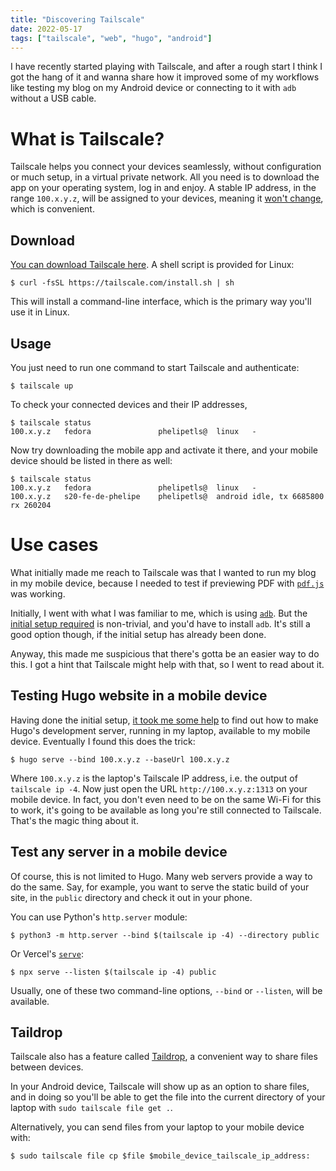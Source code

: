 ```yaml
---
title: "Discovering Tailscale"
date: 2022-05-17
tags: ["tailscale", "web", "hugo", "android"]
---
```


I have recently started playing with Tailscale, and after a rough start I think
I got the hang of it and wanna share how it improved some of my workflows like
testing my blog on my Android device or connecting to it with `adb` without a
USB cable.

# What is Tailscale?

Tailscale helps you connect your devices seamlessly, without configuration or
much setup, in a virtual private network. All you need is to download the app
on your operating system, log in and enjoy. A stable IP address, in the range
`100.x.y.z`, will be assigned to your devices, meaning it [won't
change](https://tailscale.com/kb/1033/ip-and-dns-addresses/), which
is convenient.

## Download

[You can download Tailscale here](https://tailscale.com/download/). A shell
script is provided for Linux:

```shell-sesson
$ curl -fsSL https://tailscale.com/install.sh | sh
```

This will install a command-line interface, which is the primary way you'll use
it in Linux.

## Usage

You just need to run one command to start Tailscale and authenticate:

```shell-sesson
$ tailscale up
```

To check your connected devices and their IP addresses, 

```shell-sesson
$ tailscale status
100.x.y.z   fedora               phelipetls@  linux   -
```

Now try downloading the mobile app and activate it there, and your mobile
device should be listed in there as well:

```shell-sesson
$ tailscale status
100.x.y.z   fedora               phelipetls@  linux   -
100.x.y.z   s20-fe-de-phelipe    phelipetls@  android idle, tx 6685800 rx 260204
```

# Use cases

What initially made me reach to Tailscale was that I wanted to run my blog in
my mobile device, because I needed to test if previewing PDF with
[`pdf.js`](https://mozilla.github.io/pdf.js/) was working.

Initially, I went with what I was familiar to me, which is using
[`adb`](/posts/adb-a-must-know-cli-tool-for-android-development/). But the
[initial setup
required](https://developer.android.com/studio/command-line/adb#connect-to-a-device-over-wi-fi-android-11+)
is non-trivial, and you'd have to install `adb`. It's still a good option
though, if the initial setup has already been done.

Anyway, this made me suspicious that there's gotta be an easier way to do this.
I got a hint that Tailscale might help with that, so I went to read about it.

## Testing Hugo website in a mobile device

Having done the initial setup, [it took me some
help](https://www.reddit.com/r/Tailscale/comments/ukittc/how_to_access_a_web_server_running_on_my_laptop/)
to find out how to make Hugo's development server, running in my laptop,
available to my mobile device. Eventually I found this does the trick:

```shell-sesson
$ hugo serve --bind 100.x.y.z --baseUrl 100.x.y.z
```

Where `100.x.y.z` is the laptop's Tailscale IP address, i.e. the output of
`tailscale ip -4`. Now just open the URL `http://100.x.y.z:1313` on your mobile
device. In fact, you don't even need to be on the same Wi-Fi for this to work,
it's going to be available as long you're still connected to Tailscale. That's
the magic thing about it.

## Test any server in a mobile device

Of course, this is not limited to Hugo. Many web servers provide a way to do
the same. Say, for example, you want to serve the static build of your site, in
the `public` directory and check it out in your phone.

You can use Python's `http.server` module:

```shell-sesson
$ python3 -m http.server --bind $(tailscale ip -4) --directory public
```

Or Vercel's [`serve`](https://github.com/vercel/serve):

```shell-sesson
$ npx serve --listen $(tailscale ip -4) public
```

Usually, one of these two command-line options, `--bind` or `--listen`, will be
available.

## Taildrop

Tailscale also has a feature called
[Taildrop](https://tailscale.com/kb/1106/taildrop/), a convenient way to share
files between devices.

In your Android device, Tailscale will show up as an option to share files, and
in doing so you'll be able to get the file into the current directory of your
laptop with `sudo tailscale file get .`.

Alternatively, you can send files from your laptop to your mobile device with:

```shell-sesson
$ sudo tailscale file cp $file $mobile_device_tailscale_ip_address:
```
